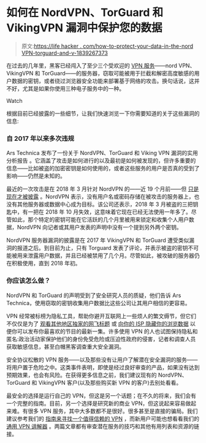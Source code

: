 # 如何在 NordVPN、TorGuard 和 VikingVPN 漏洞中保护您的数据

> 原文:[https://life hacker . com/how-to-protect-your-data-in-the-nord VPN-torguard-and-v-1839267373](https://lifehacker.com/how-to-protect-your-data-in-the-nordvpn-torguard-and-v-1839267373)

在过去的几年里，黑客已经闯入了至少三个受欢迎的 [VPN 服务](https://lifehacker.com/tag/vpn)——nord VPN、VikingVPN 和 TorGuard——的服务器，窃取可能被用于拦截和解密高度敏感的用户数据的密钥，或者绕过浏览器安全功能来部署基于网络的攻击。换句话说，这并不好，尤其是如果你使用三种电子服务中的一种。

Watch

根据目前已经披露的一些细节，让我们快速浏览一下你需要知道的关于这些漏洞的信息:

### 自 2017 年以来多次违规

Ars Technica 发布了一份关于 NordVPN、TorGuard 和 Viking VPN 漏洞的实用分析报告 。它涵盖了攻击是如何进行的以及最初是如何被发现的，但许多重要的信息——比如被盗的加密密钥是如何使用的，或者这些服务的用户是否真的受到了影响——仍然是未知的。

最近的一次攻击是在 2018 年 3 月针对 NordVPN 的——近 19 个月前——但 [只是现在才被披露](https://nordvpn.com/blog/official-response-datacenter-breach/) 。NordVPN 表示，没有用户名或密码存储在被攻击的服务器上，也没有其他服务器或数据中心成为目标。该公司还表示，2018 年 3 月被盗的三把钥匙中，有一把在 2018 年 10 月失效，这意味着它现在已经无法使用一年多了。尽管如此，那个特定的密钥可能在它活跃的几个月里被用来锁定和收集个人用户数据，NordVPN 向记者或其用户发表的声明中没有一个提到另外两个密钥。

NordVPN 服务器漏洞的披露是在 2017 年 VikingVPN 和 TorGuard 遭受类似漏洞的报道之后。到目前为止，只有 Torguard 发表了评论，并表示被盗的密钥不可能被用来泄露用户数据，并且已经被禁用了几个月。尽管如此，被攻破的服务器仍在积极使用，直到 2018 年初。

### 你应该怎么做？

NordVPN 和 TorGuard 的声明受到了安全研究人员的质疑，他们告诉 Ars Technica，使用窃取的密钥收集用户数据比这些公司让其用户相信的更容易。

VPN 经常被标榜为隐私工具，帮助你避开互联网上一些烦人的繁文缛节，但它们不仅仅是为了 [观看其他地区独家的网飞标题](https://lifehacker.com/how-to-use-a-vpn-to-get-free-movies-and-tv-1819853082) 或 [向你的 ISP 隐藏你的浏览数据](https://lifehacker.com/a-beginners-guide-to-bittorrent-285489) 以便你可以发布你最喜欢的节目的最新一集。许多使用 VPN 的人也试图保持隐私和匿名:政治活动家保护他们的身份免受危险或压迫性政府的侵害，记者和调查人员获取敏感信息，甚至白帽黑客调查重大安全漏洞。

安全协议松散的 VPN 服务——以及那些没有让用户了解潜在安全漏洞的服务——将用户置于危险之中。这类事件表明，即使是经过良好审查的产品，如果没有达到预期效果，也会有风险。在获得更多信息之前，我们建议现有的 NordVPN、TorGuard 和 VikingVPN 客户(以及那些购买新 VPN 的客户)去别处看看。

最安全的选择是运行自己的 VPN，但这是另一个话题；在不久的将来，我们会有一个完整的指南。目前，另一个选择是研究新的商业 VPN，但这说起来容易做起来难。有很多 VPN 服务，其中大多数都不是很好。很多甚至是直接的骗局。我们建议参考我们的 [指南来寻找一个值得信赖的 VPN](https://lifehacker.com/how-to-find-a-trustworthy-vpn-1833045522) ，而新用户可能也想看看我们的 [通用 VPN 讲解器](https://lifehacker.com/how-to-choose-a-vpn-1831320407) 。两篇文章都有审查潜在服务的技巧和其他有用列表和资源的链接。
